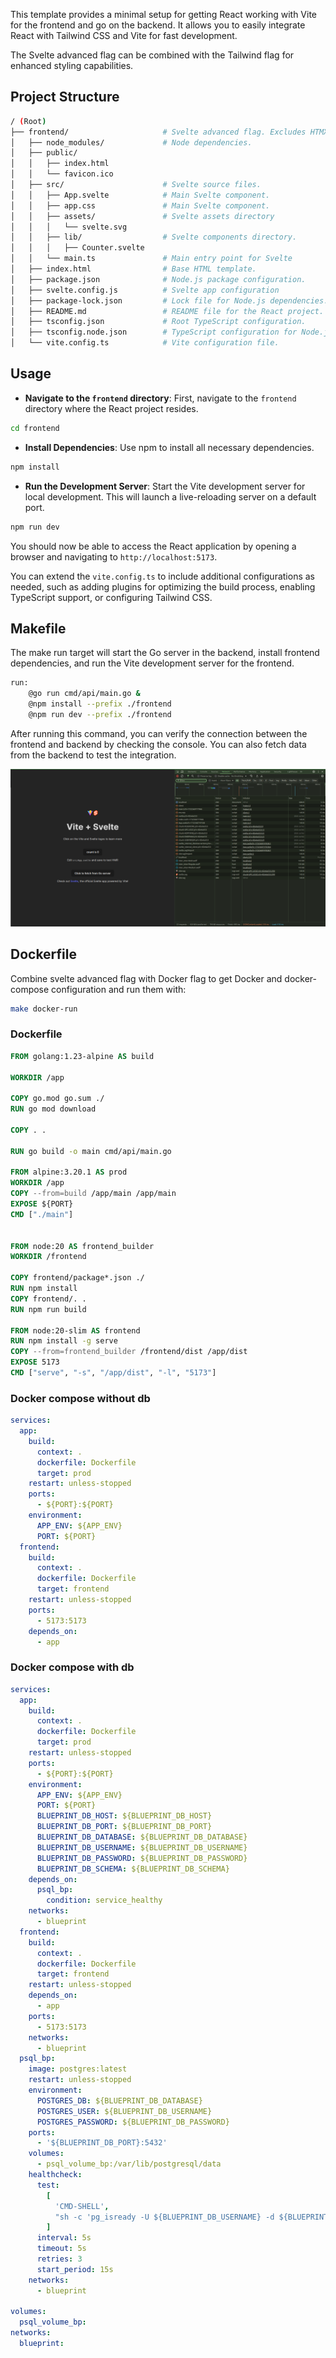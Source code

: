 This template provides a minimal setup for getting React working with Vite for the frontend and go on the backend. It allows you to easily integrate React with Tailwind CSS and Vite for fast development.

The Svelte advanced flag can be combined with the Tailwind flag for enhanced styling capabilities.

## Project Structure

```bash
/ (Root)
├── frontend/                     # Svelte advanced flag. Excludes HTMX.
│   ├── node_modules/             # Node dependencies.
│   ├── public/
│   │   ├── index.html
│   │   └── favicon.ico
│   ├── src/                      # Svelte source files.
│   │   ├── App.svelte            # Main Svelte component.
│   │   ├── app.css               # Main Svelte component.
│   │   ├── assets/               # Svelte assets directory
│   │   │   └── svelte.svg
│   │   ├── lib/                  # Svelte components directory.
│   │   │   ├── Counter.svelte
│   │   └── main.ts               # Main entry point for Svelte
│   ├── index.html                # Base HTML template.
│   ├── package.json              # Node.js package configuration.
│   ├── svelte.config.js          # Svelte app configuration
│   ├── package-lock.json         # Lock file for Node.js dependencies.
│   ├── README.md                 # README file for the React project.
│   ├── tsconfig.json             # Root TypeScript configuration.
│   ├── tsconfig.node.json        # TypeScript configuration for Node.js.
│   └── vite.config.ts            # Vite configuration file.
```

## Usage

- **Navigate to the `frontend` directory**:
  First, navigate to the `frontend` directory where the React project resides.

```bash
cd frontend
```

- **Install Dependencies**:
  Use npm to install all necessary dependencies.

```bash
npm install
```

- **Run the Development Server**:
  Start the Vite development server for local development. This will launch a live-reloading server on a default port.

```bash
npm run dev
```

You should now be able to access the React application by opening a browser and navigating to `http://localhost:5173`.

You can extend the `vite.config.ts` to include additional configurations as needed, such as adding plugins for optimizing the build process, enabling TypeScript support, or configuring Tailwind CSS.

## Makefile

The make run target will start the Go server in the backend, install frontend dependencies, and run the Vite development server for the frontend.

```bash
run:
	@go run cmd/api/main.go &
	@npm install --prefix ./frontend
	@npm run dev --prefix ./frontend
```

After running this command, you can verify the connection between the frontend and backend by checking the console. You can also fetch data from the backend to test the integration.

![Svelte](../public/svelte.png)

## Dockerfile

Combine svelte advanced flag with Docker flag to get Docker and docker-compose configuration and run them with:

```bash
make docker-run
```

### Dockerfile

```dockerfile
FROM golang:1.23-alpine AS build

WORKDIR /app

COPY go.mod go.sum ./
RUN go mod download

COPY . .

RUN go build -o main cmd/api/main.go

FROM alpine:3.20.1 AS prod
WORKDIR /app
COPY --from=build /app/main /app/main
EXPOSE ${PORT}
CMD ["./main"]


FROM node:20 AS frontend_builder
WORKDIR /frontend

COPY frontend/package*.json ./
RUN npm install
COPY frontend/. .
RUN npm run build

FROM node:20-slim AS frontend
RUN npm install -g serve
COPY --from=frontend_builder /frontend/dist /app/dist
EXPOSE 5173
CMD ["serve", "-s", "/app/dist", "-l", "5173"]
```

### Docker compose without db

```yaml
services:
  app:
    build:
      context: .
      dockerfile: Dockerfile
      target: prod
    restart: unless-stopped
    ports:
      - ${PORT}:${PORT}
    environment:
      APP_ENV: ${APP_ENV}
      PORT: ${PORT}
  frontend:
    build:
      context: .
      dockerfile: Dockerfile
      target: frontend
    restart: unless-stopped
    ports:
      - 5173:5173
    depends_on:
      - app
```

### Docker compose with db

```yaml
services:
  app:
    build:
      context: .
      dockerfile: Dockerfile
      target: prod
    restart: unless-stopped
    ports:
      - ${PORT}:${PORT}
    environment:
      APP_ENV: ${APP_ENV}
      PORT: ${PORT}
      BLUEPRINT_DB_HOST: ${BLUEPRINT_DB_HOST}
      BLUEPRINT_DB_PORT: ${BLUEPRINT_DB_PORT}
      BLUEPRINT_DB_DATABASE: ${BLUEPRINT_DB_DATABASE}
      BLUEPRINT_DB_USERNAME: ${BLUEPRINT_DB_USERNAME}
      BLUEPRINT_DB_PASSWORD: ${BLUEPRINT_DB_PASSWORD}
      BLUEPRINT_DB_SCHEMA: ${BLUEPRINT_DB_SCHEMA}
    depends_on:
      psql_bp:
        condition: service_healthy
    networks:
      - blueprint
  frontend:
    build:
      context: .
      dockerfile: Dockerfile
      target: frontend
    restart: unless-stopped
    depends_on:
      - app
    ports:
      - 5173:5173
    networks:
      - blueprint
  psql_bp:
    image: postgres:latest
    restart: unless-stopped
    environment:
      POSTGRES_DB: ${BLUEPRINT_DB_DATABASE}
      POSTGRES_USER: ${BLUEPRINT_DB_USERNAME}
      POSTGRES_PASSWORD: ${BLUEPRINT_DB_PASSWORD}
    ports:
      - '${BLUEPRINT_DB_PORT}:5432'
    volumes:
      - psql_volume_bp:/var/lib/postgresql/data
    healthcheck:
      test:
        [
          'CMD-SHELL',
          "sh -c 'pg_isready -U ${BLUEPRINT_DB_USERNAME} -d ${BLUEPRINT_DB_DATABASE}'"
        ]
      interval: 5s
      timeout: 5s
      retries: 3
      start_period: 15s
    networks:
      - blueprint

volumes:
  psql_volume_bp:
networks:
  blueprint:
```
